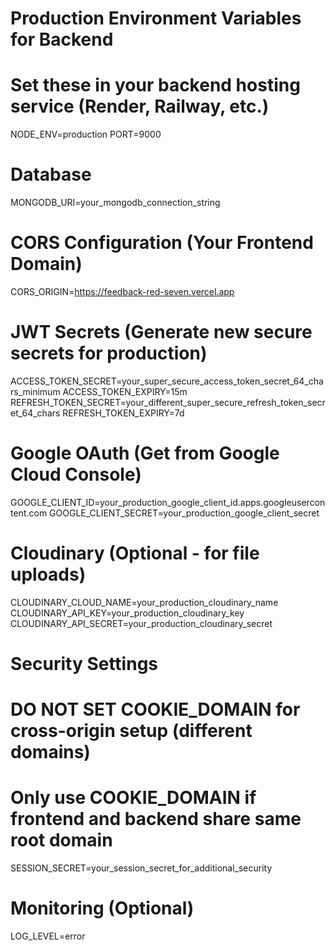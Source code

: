 # Production Environment Variables for Backend
# Set these in your backend hosting service (Render, Railway, etc.)

NODE_ENV=production
PORT=9000

# Database
MONGODB_URI=your_mongodb_connection_string

# CORS Configuration (Your Frontend Domain)
CORS_ORIGIN=https://feedback-red-seven.vercel.app

# JWT Secrets (Generate new secure secrets for production)
ACCESS_TOKEN_SECRET=your_super_secure_access_token_secret_64_chars_minimum
ACCESS_TOKEN_EXPIRY=15m
REFRESH_TOKEN_SECRET=your_different_super_secure_refresh_token_secret_64_chars
REFRESH_TOKEN_EXPIRY=7d

# Google OAuth (Get from Google Cloud Console)
GOOGLE_CLIENT_ID=your_production_google_client_id.apps.googleusercontent.com
GOOGLE_CLIENT_SECRET=your_production_google_client_secret

# Cloudinary (Optional - for file uploads)
CLOUDINARY_CLOUD_NAME=your_production_cloudinary_name
CLOUDINARY_API_KEY=your_production_cloudinary_key
CLOUDINARY_API_SECRET=your_production_cloudinary_secret

# Security Settings
# DO NOT SET COOKIE_DOMAIN for cross-origin setup (different domains)
# Only use COOKIE_DOMAIN if frontend and backend share same root domain
SESSION_SECRET=your_session_secret_for_additional_security

# Monitoring (Optional)
LOG_LEVEL=error
